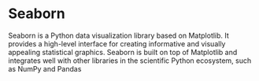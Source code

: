 # Seaborn
Seaborn is a Python data visualization library based on Matplotlib. It provides a high-level interface for creating informative and visually appealing statistical graphics. Seaborn is built on top of Matplotlib and integrates well with other libraries in the scientific Python ecosystem, such as NumPy and Pandas
